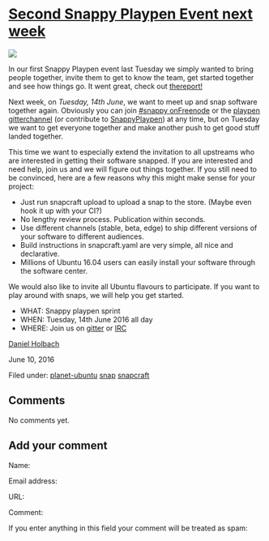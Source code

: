 





#  [Second Snappy Playpen Event next week](/en/blog/2016/06/10/second-snappy-playpen-event-next-week/)

![](https://developer.ubuntu.com/static/devportal_uploaded/82bd298b-6324-4c6e-854f-0dc60ebac9d3-cms_page_media/1132/g5095.png)

In our first Snappy Playpen event last Tuesday we simply wanted to bring
people together, invite them to get to know the team, get started together and
see how things go. It went great, check out [thereport!](https://developer.ubuntu.com/en/blog/2016/06/08/snappy-playpen-kickoff-highlights/)

Next week, on _Tuesday, 14th June_, we want to meet up and snap software
together again. Obviously you can join [#snappy onFreenode](http://webchat.freenode.net/?channels=snappy) or the [playpen gitterchannel](https://gitter.im/ubuntu/snappy-playpen) (or contribute to [SnappyPlaypen](https://github.com/ubuntu/snappy-playpen)) at any time, but on
Tuesday we want to get everyone together and make another push to get good
stuff landed together.

This time we want to especially extend the invitation to all upstreams who are
interested in getting their software snapped. If you are interested and need
help, join us and we will figure out things together. If you still need to be
convinced, here are a few reasons why this might make sense for your project:

  * Just run snapcraft upload to upload a snap to the store. (Maybe even hook it up with your CI?)
  * No lengthy review process. Publication within seconds.
  * Use different channels (stable, beta, edge) to ship different versions of your software to different audiences.
  * Build instructions in snapcraft.yaml are very simple, all nice and declarative.
  * Millions of Ubuntu 16.04 users can easily install your software through the software center.

We would also like to invite all Ubuntu flavours to participate. If you want
to play around with snaps, we will help you get started.

  * WHAT: Snappy playpen sprint
  * WHEN: Tuesday, 14th June 2016 all day
  * WHERE: Join us on [gitter](https://gitter.im/ubuntu/snappy-playpen) or [IRC](http://webchat.freenode.net/?channels=snappy)

[Daniel Holbach](/en/blog/authors/dholbach/)

June 10, 2016

Filed under: [planet-ubuntu](/en/blog/tags/planet-ubuntu/)
[snap](/en/blog/tags/snap/) [snapcraft](/en/blog/tags/snapcraft/)





## Comments

No comments yet.

## Add your comment

Name:

Email address:

URL:

Comment:

If you enter anything in this field your comment will be treated as spam:






